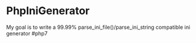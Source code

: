 # PhpIniGenerator
My goal is to write a 99.99% parse_ini_file()/parse_ini_string compatible ini generator #php7
